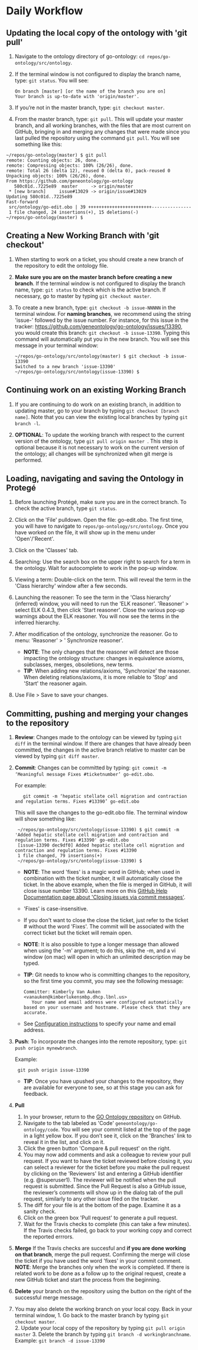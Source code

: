 # Daily Workflow

## Updating the local copy of the ontology with 'git pull'

1. Navigate to the ontology directory of go-ontology:  ```cd repos/go-ontology/src/ontology```.

2. If the terminal window is not configured to display the branch name, type: ```git status```. You will see: 
    
       On branch [master] [or the name of the branch you are on]
       Your branch is up-to-date with 'origin/master'.

3. If you’re not in the master branch, type: ```git checkout master```.

4. From the master branch, type: ```git pull```. This will update your master branch, and all working branches, with the files that are most current on GitHub, bringing in and merging any changes that were made since you last pulled the repository using the command ```git pull```. You will see something like this:

```
~/repos/go-ontology(master) $ git pull
remote: Counting objects: 26, done.
remote: Compressing objects: 100% (26/26), done.
remote: Total 26 (delta 12), reused 0 (delta 0), pack-reused 0
Unpacking objects: 100% (26/26), done.
From https://github.com/geneontology/go-ontology
   580c01d..7225e89  master 	-> origin/master
 * [new branch]  	issue#13029 -> origin/issue#13029
Updating 580c01d..7225e89
Fast-forward
 src/ontology/go-edit.obo | 39 ++++++++++++++++++++++++---------------
 1 file changed, 24 insertions(+), 15 deletions(-)
~/repos/go-ontology(master) $
```

## Creating a New Working Branch with 'git checkout'

1. When starting to work on a ticket, you should create a new branch of the repository to edit the ontology file.

2. **Make sure you are on the master branch before creating a new branch**. If the terminal window is not configured to display the branch name, type: ```git status``` to check which is the active branch. If necessary, go to master by typing ```git checkout master```.  

3. To create a new branch, type:  ```git checkout -b issue-NNNNN``` in the terminal window. For **naming branches**, we recommend using the string 'issue-' followed by the issue number. For instance, for this issue in the tracker: https://github.com/geneontology/go-ontology/issues/13390, you would create this branch: ```git checkout -b issue-13390```. Typing this command will automatically put you in the new branch. You will see this message in your terminal window: 

      ```
      ~/repos/go-ontology/src/ontology(master) $ git checkout -b issue-13390
      Switched to a new branch 'issue-13390'
      ~/repos/go-ontology/src/ontology(issue-13390) $
      ```


## Continuing work on an existing Working Branch 
1. If you are continuing to do work on an existing branch, in addition to updating master, go to your branch by typing ```git checkout [branch name]```. Note that you can view the existing local branches by typing ```git branch -l```.

2. **OPTIONAL**: To update the working branch with respect to the current version of the ontology, type ```git pull origin master ```.
This step is optional because it is not necessary to work on the current version of the ontology; all changes will be synchronized when git merge is performed.

## Loading, navigating and saving the Ontology in Protegé 

1. Before launching Protégé, make sure you are in the correct branch. To check the active branch, type ```git status```.  

2. Click on the 'File' pulldown. Open the file: go-edit.obo. The first time, you will have to navigate to ```repos/go-ontology/src/ontology```. Once you have worked on the file, it will show up in the menu under 'Open'/'Recent'.

3. Click on the 'Classes' tab.

4. Searching: Use the search box on the upper right to search for a term in the ontology. Wait for autocomplete to work in the pop-up window.

5. Viewing a term: Double-click on the term. This will reveal the term in the 'Class hierarchy' window after a few seconds.

6. Launching the reasoner: To see the term in the 'Class hierarchy' (inferred) window, you will need to run the 'ELK reasoner'. 'Reasoner' > select ELK 0.4.3, then click 'Start reasoner'. Close the various pop-up warnings about the ELK reasoner. You will now see the terms in the inferred hierarchy.

7. After modification of the ontology, synchronize the reasoner. Go to menu: 'Reasoner' > ' Synchronize reasoner'. 
   - **NOTE**: The only changes that the reasoner will detect are those impacting the ontology structure: changes in equivalence axioms, subclasses, merges, obsoletions, new terms. 
   - **TIP**: When adding new relations/axioms, 'Synchronize' the reasoner. When deleting relations/axioms, it is more reliable to 'Stop' and 'Start' the reasoner again. 

8. Use File > Save to save your changes. 

<a name="commmit"></a>
## Committing, pushing and merging your changes to the repository
 
1. **Review**: Changes made to the ontology can be viewed by typing ```git diff``` in the terminal window. If there are changes that have already been committed, the changes in the active branch relative to master can be viewed by typing  ```git diff master```. 

2. **Commit**: Changes can be committed by typing: ```git commit -m ‘Meaningful message Fixes #ticketnumber’ go-edit.obo```. 

      For example: 
      
          git commit -m ‘hepatic stellate cell migration and contraction and regulation terms. Fixes #13390’ go-edit.obo 
	
	This will save the changes to the go-edit.obo file. The terminal window will show something like: 

        ~/repos/go-ontology/src/ontology(issue-13390) $ git commit -m 'Added hepatic stellate cell migration and contraction and regulation terms. Fixes #13390' go-edit.obo
        [issue-13390 dec9df0] Added hepatic stellate cell migration and contraction and regulation terms. Fixes #13390
        1 file changed, 79 insertions(+)
        ~/repos/go-ontology/src/ontology(issue-13390) $

   - **NOTE**: The word 'fixes' is a magic word in GitHub; when used in combination with the ticket number, it will automatically close the ticket. In the above example, when the file is merged in GitHub, it will close issue number 13390. Learn more on this [GitHub Help Documentation page about 'Closing issues via commit messages'](https://help.github.com/articles/closing-issues-via-commit-messages/).
   - 'Fixes' is case-insensitive. 
   - If you don't want to close the close the ticket, just refer to the ticket # without the word 'Fixes'. The commit will be associated with the correct ticket but the ticket will remain open. 
    - **NOTE**: It is also possible to type a longer message than allowed when using the '-m' argument; to do this, skip the -m, and a vi window (on mac) will open in which an unlimited description may be typed. 
   - **TIP**: Git needs to know who is committing changes to the repository, so the first time you commit, you may see the following message: 

	     Committer: Kimberly Van Auken <vanauken@kimberlukensmbp.dhcp.lbnl.us>
            Your name and email address were configured automatically based on your username and hostname. Please check that they are accurate.
   - See [Configuration instructions](http://go-ontology.readthedocs.io/en/latest/Configs.html) to specify your name and email address. 

3. **Push**: To incorporate the changes into the remote repository, type: ```git push origin mynewbranch```. 

      Example: 
       
        git push origin issue-13390 
	
   - **TIP**: Once you have upushed your changes to the repository, they are available for everyone to see, so at this stage you can ask for feedback.    
   
4. **Pull** 
   1. In your browser, return to the [GO Ontology repository](https://github.com/geneontology/go-ontology) on GitHub.
   2. Navigate to the tab labeled as 'Code' ```geneontology/go-ontology/code```. You will see your commit listed at the top of the page in a light yellow box. If you don’t see it, click on the 'Branches' link to reveal it in the list, and click on it. 
   3. Click the green button 'Compare & pull request' on the right.
   4. You may now add comments and ask a colleague to review your pull request. If you want to have the ticket reviewed before closing it, you can select a reviewer for the ticket before you make the pull request by clicking on the 'Reviewers' list and entering a GitHub identifier (e.g. @superuser1). The reviewer will be notified when the pull request is submitted.  Since the Pull Request is also a GitHub issue, the reviewer’s comments will show up in the dialog tab of the pull request, similarly to any other issue filed on the tracker.
   5. The diff for your file is at the bottom of the page. Examine it as a sanity check. 
   6. Click on the green box 'Pull request' to generate a pull request.   
   7. Wait for the Travis checks to complete (this can take a few minutes). If the Travis checks failed, go back to your working copy and correct the reported errrors.   
   
5. **Merge** If the Travis checks are succesful and **if you are done working on that branch**, merge the pull request. Confirming the merge will close the ticket if you have used the word 'fixes' in your commit comment. 
 **NOTE**: Merge the branches only when the work is completed. If there is related work to be done as a follow up to the original request, create a new GitHub ticket and start the process from the beginning. 
 
6. **Delete** your branch on the repository using the button on the right of the successful merge message. 

7. You may also delete the working branch on your local copy. Back in your terminal window, 
       1. Go back to the master branch by typing ```git checkout master```.     
       2. Update your local copy of the repository by typing  ```git pull origin master``` 
       3. Delete the branch by typing ```git branch -d workingbranchname```. 
      Example:   ```git branch -d issue-13390```


